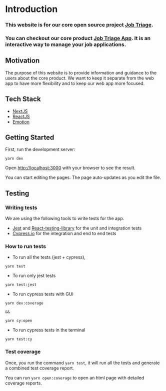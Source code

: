 # Introduction

### This website is for our core open source project [Job Triage](https://github.com/jobtriage/jobtriage).
### You can checkout our core product  [Job Triage App](https://app.jobtriage.org/). It is an interactive way to manage your job applications.

## Motivation

The purpose of this website is to provide information and guidance to the users about the core product. We want to keep it separate from the web app to have more flexibility and to keep our web app more focused.

## Tech Stack

- [NextJS](https://nextjs.org/) 
- [ReactJS](https://reactjs.org/)
- [Emotion](https://emotion.sh/docs/@emotion/core) 

## Getting Started

First, run the development server:
```
yarn dev
```
Open [http://localhost:3000](http://localhost:3000) with your browser to see the result.

You can start editing the pages. The page auto-updates as you edit the file.


## Testing

### Writing tests
We are using the following tools to write tests for the app.

- [Jest](https://jestjs.io/docs/en/getting-started) and [React-testing-library](https://testing-library.com/docs/react-testing-library/intro) for the unit and integration tests
- [Cypress.io](https://www.cypress.io/) for the integration and end to end tests

### How to run tests

- To run all the tests (jest + cypress),
```
yarn test
```
- To run only jest tests
```
yarn test:jest
```
- To run cypress tests with GUI
```
yarn dev:coverage

&&

yarn cy:open
```
- To run cypress tests in the terminal
```
yarn test:cy
```

### Test coverage
Once, you run the command `yarn test`, it will run all the tests and generate a combined test coverage report.

You can run `yarn open:coverage`  to open an html page with detailed coverage reports.